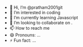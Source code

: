 - 👋 Hi, I’m @pratham2001git
- 👀 I’m interested in coding
- 🌱 I’m currently learning Javascript
- 💞️ I’m looking to collaborate on .
- 📫 How to reach me 
- 😄 Pronouns: ...
- ⚡ Fun fact: ...

<!---
pratham2001git/pratham2001git is a ✨ special ✨ repository because its `README.md` (this file) appears on your GitHub profile.
You can click the Preview link to take a look at your changes.
--->

